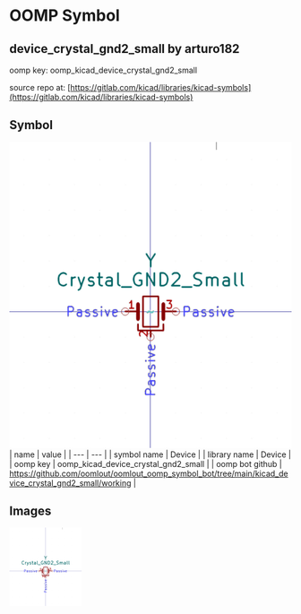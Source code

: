# OOMP Symbol  
## device_crystal_gnd2_small  by arturo182  
  
oomp key: oomp_kicad_device_crystal_gnd2_small  
  
source repo at: [https://gitlab.com/kicad/libraries/kicad-symbols](https://gitlab.com/kicad/libraries/kicad-symbols)  
## Symbol  
  
[![working.png](working_600.png)](working.png)  
| name | value | 
| --- | --- | 
| symbol name | Device | 
| library name | Device | 
| oomp key | oomp_kicad_device_crystal_gnd2_small | 
| oomp bot github | https://github.com/oomlout/oomlout_oomp_symbol_bot/tree/main/kicad_device_crystal_gnd2_small/working | 
## Images  
  
[![working.png](working_140.png)](working.png)  
